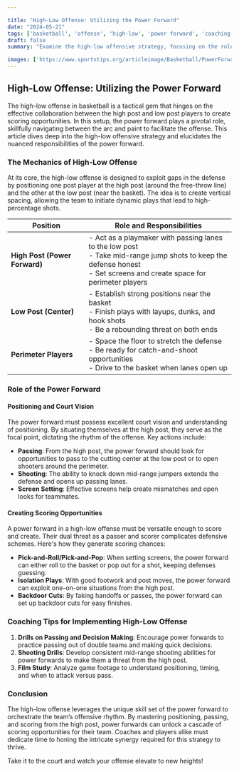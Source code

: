```yaml
---

title: "High-Low Offense: Utilizing the Power Forward"
date: "2024-05-21"
tags: ['basketball', 'offense', 'high-low', 'power forward', 'coaching', 'strategy', 'scoring', 'NBA', 'teamwork']
draft: false
summary: "Examine the high-low offensive strategy, focusing on the role of the power forward in creating scoring opportunities."

images: ['https://www.sportstips.org/articleimage/Basketball/PowerForward/high_low_offense_utilizing_the_power_forward.webp']
---
```


## High-Low Offense: Utilizing the Power Forward

The high-low offense in basketball is a tactical gem that hinges on the effective collaboration between the high post and low post players to create scoring opportunities. In this setup, the power forward plays a pivotal role, skillfully navigating between the arc and paint to facilitate the offense. This article dives deep into the high-low offensive strategy and elucidates the nuanced responsibilities of the power forward.

### The Mechanics of High-Low Offense

At its core, the high-low offense is designed to exploit gaps in the defense by positioning one post player at the high post (around the free-throw line) and the other at the low post (near the basket). The idea is to create vertical spacing, allowing the team to initiate dynamic plays that lead to high-percentage shots.

| Position               | Role and Responsibilities |
|------------------------|----------------------------|
| **High Post (Power Forward)** | - Act as a playmaker with passing lanes to the low post <br/> - Take mid-range jump shots to keep the defense honest <br/> - Set screens and create space for perimeter players |
| **Low Post (Center)**  | - Establish strong positions near the basket <br/> - Finish plays with layups, dunks, and hook shots <br/> - Be a rebounding threat on both ends |
| **Perimeter Players**  | - Space the floor to stretch the defense <br/> - Be ready for catch-and-shoot opportunities <br/> - Drive to the basket when lanes open up |

### Role of the Power Forward

#### **Positioning and Court Vision**

The power forward must possess excellent court vision and understanding of positioning. By situating themselves at the high post, they serve as the focal point, dictating the rhythm of the offense. Key actions include:

- **Passing**: From the high post, the power forward should look for opportunities to pass to the cutting center at the low post or to open shooters around the perimeter.
- **Shooting**: The ability to knock down mid-range jumpers extends the defense and opens up passing lanes.
- **Screen Setting**: Effective screens help create mismatches and open looks for teammates.

#### **Creating Scoring Opportunities**

A power forward in a high-low offense must be versatile enough to score and create. Their dual threat as a passer and scorer complicates defensive schemes. Here's how they generate scoring chances:

- **Pick-and-Roll/Pick-and-Pop**: When setting screens, the power forward can either roll to the basket or pop out for a shot, keeping defenses guessing.
- **Isolation Plays**: With good footwork and post moves, the power forward can exploit one-on-one situations from the high post.
- **Backdoor Cuts**: By faking handoffs or passes, the power forward can set up backdoor cuts for easy finishes.

### Coaching Tips for Implementing High-Low Offense

1. **Drills on Passing and Decision Making**: Encourage power forwards to practice passing out of double teams and making quick decisions.
2. **Shooting Drills**: Develop consistent mid-range shooting abilities for power forwards to make them a threat from the high post.
3. **Film Study**: Analyze game footage to understand positioning, timing, and when to attack versus pass.

### Conclusion

The high-low offense leverages the unique skill set of the power forward to orchestrate the team’s offensive rhythm. By mastering positioning, passing, and scoring from the high post, power forwards can unlock a cascade of scoring opportunities for their team. Coaches and players alike must dedicate time to honing the intricate synergy required for this strategy to thrive.

Take it to the court and watch your offense elevate to new heights!
